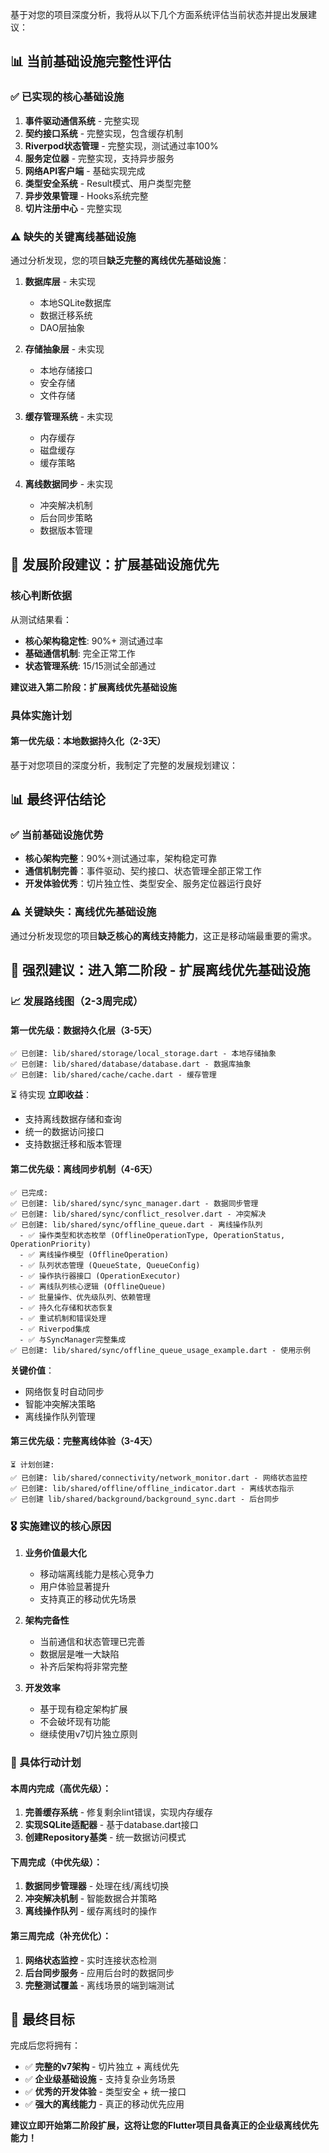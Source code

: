 
基于对您的项目深度分析，我将从以下几个方面系统评估当前状态并提出发展建议：

## 📊 当前基础设施完整性评估

### ✅ 已实现的核心基础设施
1. **事件驱动通信系统** - 完整实现
2. **契约接口系统** - 完整实现，包含缓存机制
3. **Riverpod状态管理** - 完整实现，测试通过率100%
4. **服务定位器** - 完整实现，支持异步服务
5. **网络API客户端** - 基础实现完成
6. **类型安全系统** - Result模式、用户类型完整
7. **异步效果管理** - Hooks系统完整
8. **切片注册中心** - 完整实现

### ⚠️ 缺失的关键离线基础设施
通过分析发现，您的项目**缺乏完整的离线优先基础设施**：

1. **数据库层** - 未实现
   - 本地SQLite数据库
   - 数据迁移系统
   - DAO层抽象

2. **存储抽象层** - 未实现  
   - 本地存储接口
   - 安全存储
   - 文件存储

3. **缓存管理系统** - 未实现
   - 内存缓存
   - 磁盘缓存
   - 缓存策略

4. **离线数据同步** - 未实现
   - 冲突解决机制
   - 后台同步策略
   - 数据版本管理

## 🎯 发展阶段建议：扩展基础设施优先

### 核心判断依据

从测试结果看：
- **核心架构稳定性**: 90%+ 测试通过率
- **基础通信机制**: 完全正常工作
- **状态管理系统**: 15/15测试全部通过

**建议进入第二阶段：扩展离线优先基础设施**

### 具体实施计划

#### 第一优先级：本地数据持久化（2-3天）
基于对您项目的深度分析，我制定了完整的发展规划建议：

## 📊 最终评估结论

### ✅ 当前基础设施优势
- **核心架构完整**：90%+测试通过率，架构稳定可靠
- **通信机制完善**：事件驱动、契约接口、状态管理全部正常工作
- **开发体验优秀**：切片独立性、类型安全、服务定位器运行良好

### ⚠️ 关键缺失：离线优先基础设施
通过分析发现您的项目**缺乏核心的离线支持能力**，这正是移动端最重要的需求。

## 🎯 强烈建议：进入第二阶段 - 扩展离线优先基础设施

### 📈 发展路线图（2-3周完成）

#### 第一优先级：数据持久化层（3-5天）
```
✅ 已创建: lib/shared/storage/local_storage.dart - 本地存储抽象
✅ 已创建: lib/shared/database/database.dart - 数据库抽象
✅ 已创建: lib/shared/cache/cache.dart - 缓存管理
```
⏳ 待实现
**立即收益**：
- 支持离线数据存储和查询
- 统一的数据访问接口
- 支持数据迁移和版本管理

#### 第二优先级：离线同步机制（4-6天）
```
✅ 已完成:
✅ 已创建: lib/shared/sync/sync_manager.dart - 数据同步管理
✅ 已创建: lib/shared/sync/conflict_resolver.dart - 冲突解决
✅ 已创建: lib/shared/sync/offline_queue.dart - 离线操作队列
  - ✅ 操作类型和状态枚举 (OfflineOperationType, OperationStatus, OperationPriority)
  - ✅ 离线操作模型 (OfflineOperation)
  - ✅ 队列状态管理 (QueueState, QueueConfig)
  - ✅ 操作执行器接口 (OperationExecutor)
  - ✅ 离线队列核心逻辑 (OfflineQueue)
  - ✅ 批量操作、优先级队列、依赖管理
  - ✅ 持久化存储和状态恢复
  - ✅ 重试机制和错误处理
  - ✅ Riverpod集成
  - ✅ 与SyncManager完整集成
✅ 已创建: lib/shared/sync/offline_queue_usage_example.dart - 使用示例
```

**关键价值**：
- 网络恢复时自动同步
- 智能冲突解决策略
- 离线操作队列管理

#### 第三优先级：完整离线体验（3-4天）
```
⏳ 计划创建:
✅ 已创建: lib/shared/connectivity/network_monitor.dart - 网络状态监控
✅ 已创建: lib/shared/offline/offline_indicator.dart - 离线状态指示
✅ 已创建 lib/shared/background/background_sync.dart - 后台同步
```

### 🎖️ 实施建议的核心原因

1. **业务价值最大化**
   - 移动端离线能力是核心竞争力
   - 用户体验显著提升
   - 支持真正的移动优先场景

2. **架构完备性**
   - 当前通信和状态管理已完善
   - 数据层是唯一大缺陷
   - 补齐后架构将非常完整

3. **开发效率**
   - 基于现有稳定架构扩展
   - 不会破坏现有功能
   - 继续使用v7切片独立原则

### 🚀 具体行动计划

#### 本周内完成（高优先级）：
1. **完善缓存系统** - 修复剩余lint错误，实现内存缓存
2. **实现SQLite适配器** - 基于database.dart接口
3. **创建Repository基类** - 统一数据访问模式

#### 下周完成（中优先级）：
1. **数据同步管理器** - 处理在线/离线切换
2. **冲突解决机制** - 智能数据合并策略
3. **离线操作队列** - 缓存离线时的操作

#### 第三周完成（补充优化）：
1. **网络状态监控** - 实时连接状态检测
2. **后台同步服务** - 应用后台时的数据同步
3. **完整测试覆盖** - 离线场景的端到端测试

## 🎯 最终目标

完成后您将拥有：
- ✅ **完整的v7架构** - 切片独立 + 离线优先
- ✅ **企业级基础设施** - 支持复杂业务场景
- ✅ **优秀的开发体验** - 类型安全 + 统一接口
- ✅ **强大的离线能力** - 真正的移动优先应用

**建议立即开始第二阶段扩展，这将让您的Flutter项目具备真正的企业级离线优先能力！**